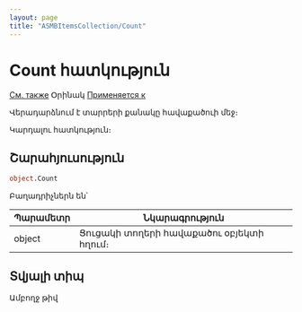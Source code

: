 ```yaml
---
layout: page
title: "ASMBItemsCollection/Count"
---
```



# Count հատկություն

[См. также](../ASMBItemsCollection.md) Օրինակ [Применяется к](../ASMBItemsCollection.md) 

Վերադարձնում է տարրերի քանակը հավաքածուի մեջ։

Կարդալու հատկություն։

## Շարահյուսություն

``` vb
object.Count
```

Բաղադրիչներն են՝ 

| Պարամետր  | Նկարագրություն |
|--|--|
| object  | Ցուցակի տողերի հավաքածու օբյեկտի հղում։ |


## Տվյալի տիպ

Ամբողջ թիվ
